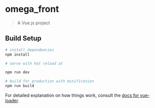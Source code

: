 # omega_front

> A Vue.js project

## Build Setup

``` bash
# install dependencies
npm install

# serve with hot reload at 

npm run dev

# build for production with minification
npm run build
```

For detailed explanation on how things work, consult the [docs for vue-loader](http://vuejs.github.io/vue-loader).
